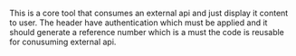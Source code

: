 This is a core tool that consumes an external api and just display it content to user. The header have authentication which must be applied and it should generate a reference number which is a must
the code is reusable for conusuming external api.
